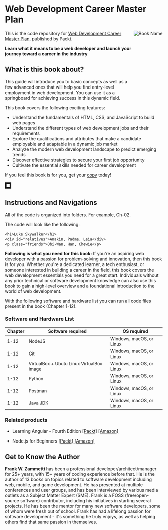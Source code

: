 # Web Development Career Master Plan

<a href="[Packt UTM URL of the Book](https://www.packtpub.com/product/web-development-career-master-plan/9781803247083)"><img src="https://content.packt.com/_/image/original/B18315/cover_image_large.jpg" alt="Book Name" height="256px" align="right"></a>

This is the code repository for [Web Development Career Master Plan](https://www.packtpub.com/product/web-development-career-master-plan/9781803247083), published by Packt.

**Learn what it means to be a web developer and launch your journey toward a career in the industry**

## What is this book about?
This guide will introduce you to basic concepts as well as a few advanced ones that will help you find entry-level employment in web development. You can use it as a springboard for achieving success in this dynamic field.

This book covers the following exciting features:
* Understand the fundamentals of HTML, CSS, and JavaScript to build web pages
* Understand the different types of web development jobs and their requirements
* Explore the qualifications and attributes that make a candidate employable and adaptable in a dynamic job market
* Analyze the modern web development landscape to predict emerging trends
* Discover effective strategies to secure your first job opportunity
* Cultivate the essential skills needed for career development

If you feel this book is for you, get your [copy](https://www.amazon.com/dp/1803247088) today!

<a href="https://www.packtpub.com/?utm_source=github&utm_medium=banner&utm_campaign=GitHubBanner"><img src="https://raw.githubusercontent.com/PacktPublishing/GitHub/master/GitHub.png" 
alt="https://www.packtpub.com/" border="5" /></a>


## Instructions and Navigations
All of the code is organized into folders. For example, Ch-02.

The code will look like the following:
```
<h1>Luke Skywalker</h1>
<div id="relatives">Anakin, Padme, Leia</div>
<p class="friends">Obi-Wan, Han, Chewie</p>
```

**Following is what you need for this book:**
If you're an aspiring web developer with a passion for problem-solving and innovation, then this book is for you. Whether you're a dedicated learner, a tech enthusiast, or someone interested in building a career in the field, this book covers the web development essentials you need for a great start. Individuals without any prior technical or software development knowledge can also use this book to gain a high-level overview and a foundational introduction to the world of web development.

With the following software and hardware list you can run all code files present in the book (Chapter 1-12).

### Software and Hardware List

| Chapter  | Software required                   | OS required                        |
| -------- | ------------------------------------| -----------------------------------|
| 1-12       | NodeJS                     | Windows, macOS, or Linux |
| 1-12      | Git            | Windows, macOS, or Linux |
| 1-12       | VirtualBox + Ubutu Linux VirtualBox image            | Windows, macOS, or Linux |
| 1-12       |Python           | Windows, macOS, or Linux |
| 1-12       | Postman            | Windows, macOS, or Linux |
| 1-12       | Java JDK            | Windows, macOS, or Linux |


### Related products
* Learning Angular - Fourth Edition [[Packt]](https://www.packtpub.com/product/learning-angular-fourth-edition/9781803240602) [[Amazon]](https://www.amazon.com/Learning-Angular-no-nonsense-building-applications/dp/1803240601)

* Node.js for Beginners [[Packt]](https://www.packtpub.com/product/nodejs-for-beginners/9781803245171?link_from_packtlink=yes) [[Amazon]](https://www.amazon.com/Node-js-Beginners-comprehensive-full-featured-applications/dp/1803245174)

## Get to Know the Author
**Frank W. Zammetti** has been a professional developer/architect/manager for 25+ years, with 15+ years of coding experience before that. He is the author of 13 books on topics related to software development including web, mobile, and game development. He has presented at multiple conferences and user groups, and has been interviewed by various media outlets as a Subject Matter Expert (SME).
Frank is a FOSS (free/open-source software) contributor, including his initiatives in starting several projects. He has been the mentor for many new software developers, some of whom were fresh out of school. Frank has had a lifelong passion for software development - it's something he truly enjoys, as well as helping others find that same passion in themselves.
